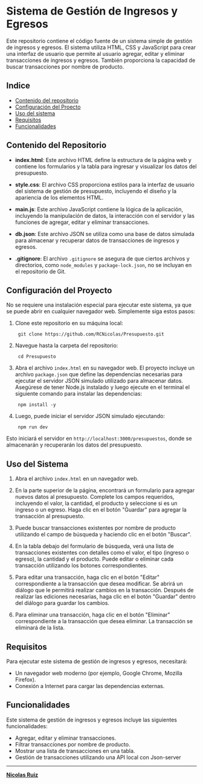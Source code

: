 

# Sistema de Gestión de Ingresos y Egresos

Este repositorio contiene el código fuente de un sistema simple de gestión de ingresos y egresos. El sistema utiliza HTML, CSS y JavaScript para crear una interfaz de usuario que permite al usuario agregar, editar y eliminar transacciones de ingresos y egresos. También proporciona la capacidad de buscar transacciones por nombre de producto.
## Indice
* [Contenido del repositorio](#contenido-del-repositorio)
* [Configuración del Proecto](#configuración-del-proyecto)
* [Uso del sistema](#uso-del-sistema)
* [Requisitos](#requisitos)
* [Funcionalidades](#funcionalidades)

## Contenido del Repositorio

- **index.html**: Este archivo HTML define la estructura de la página web y contiene los formularios y la tabla para ingresar y visualizar los datos del presupuesto.

- **style.css**: El archivo CSS proporciona estilos para la interfaz de usuario del sistema de gestión de presupuesto, incluyendo el diseño y la apariencia de los elementos HTML.

- **main.js**: Este archivo JavaScript contiene la lógica de la aplicación, incluyendo la manipulación de datos, la interacción con el servidor y las funciones de agregar, editar y eliminar transacciones.

- **db.json**: Este archivo JSON se utiliza como una base de datos simulada para almacenar y recuperar datos de transacciones de ingresos y egresos.

- **.gitignore**: El archivo `.gitignore` se asegura de que ciertos archivos y directorios, como `node_modules` y `package-lock.json`, no se incluyan en el repositorio de Git.

## Configuración del Proyecto

No se requiere una instalación especial para ejecutar este sistema, ya que se puede abrir en cualquier navegador web. Simplemente siga estos pasos:

1. Clone este repositorio en su máquina local:

        git clone https://github.com/RCNicolas/Presupuesto.git

2. Navegue hasta la carpeta del repositorio:

        cd Presupuesto

3. Abra el archivo `index.html` en su navegador web.
El proyecto incluye un archivo `package.json` que define las dependencias necesarias para ejecutar el servidor JSON simulado utilizado para almacenar datos. Asegúrese de tener Node.js instalado y luego ejecute en el terminal el siguiente comando para instalar las dependencias:

        npm install -y


4. Luego, puede iniciar el servidor JSON simulado ejecutando:

        npm run dev


Esto iniciará el servidor en `http://localhost:3000/presupuestos`, donde se almacenarán y recuperarán los datos del presupuesto.

## Uso del Sistema

1. Abra el archivo `index.html` en un navegador web.

2. En la parte superior de la página, encontrará un formulario para agregar nuevos datos al presupuesto. Complete los campos requeridos, incluyendo el valor, la cantidad, el producto y seleccione si es un ingreso o un egreso. Haga clic en el botón "Guardar" para agregar la transacción al presupuesto.

3. Puede buscar transacciones existentes por nombre de producto utilizando el campo de búsqueda y haciendo clic en el botón "Buscar".

4. En la tabla debajo del formulario de búsqueda, verá una lista de transacciones existentes con detalles como el valor, el tipo (ingreso o egreso), la cantidad y el producto. Puede editar o eliminar cada transacción utilizando los botones correspondientes.

5. Para editar una transacción, haga clic en el botón "Editar" correspondiente a la transacción que desea modificar. Se abrirá un diálogo que le permitirá realizar cambios en la transacción. Después de realizar las ediciones necesarias, haga clic en el botón "Guardar" dentro del diálogo para guardar los cambios.

6. Para eliminar una transacción, haga clic en el botón "Eliminar" correspondiente a la transacción que desea eliminar. La transacción se eliminará de la lista.

## Requisitos

Para ejecutar este sistema de gestión de ingresos y egresos, necesitará:

* Un navegador web moderno (por ejemplo, Google Chrome, Mozilla Firefox).
* Conexión a Internet para cargar las dependencias externas.

## Funcionalidades

Este sistema de gestión de ingresos y egresos incluye las siguientes funcionalidades:

* Agregar, editar y eliminar transacciones.
* Filtrar transacciones por nombre de producto.
* Mostrar una lista de transacciones en una tabla.
* Gestión de transacciones utilizando una API local con Json-server

---

[**Nicolas Ruiz**](https://github.com/RCNicolas)

